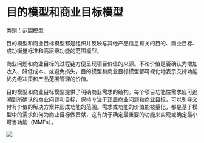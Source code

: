 # 目的模型和商业目标模型

类别：范围模型

目的模型和商业目标模型都是组织并反映与其他产品信息有关的目的、商业目标、成功衡量标准和高层级功能的范围模型。

商业问题和商业目标的过程链方便呈现项目价值的来源。不论价值是否确认为增加收入、降低成本、或避免损失，目的模型和商业目标模型都可视化地表示支持功能优先级决策和产品范围管理的价值。

目的模型和商业目标模型提供了明确商业需求的结构。每个项目功能性需求应可追溯到所确认的商业问题和目标，保持专注于顶层商业问题和商业目标，可以引导交付有价值的解决方案并形成功能的范围。需求或功能的价值能被量化，都是基于模型中的需求如何为商业目标做贡献，这有助于确定最重要的功能来实现或确定最小可售功能（MMFs）。

![](/Users/jingyawang/Documents/notes/images/商业目标模型.png)

